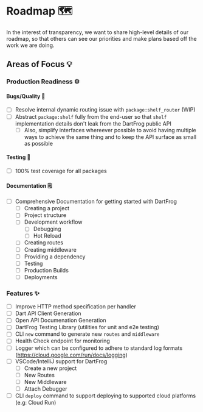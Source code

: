 # Roadmap 🗺️

In the interest of transparency, we want to share high-level details of our roadmap, so that others can see our priorities and make plans based off the work we are doing.

## Areas of Focus 💡

### Production Readiness ⚙️

#### Bugs/Quality 🐛

- [ ] Resolve internal dynamic routing issue with `package:shelf_router` (WIP)
- [ ] Abstract `package:shelf` fully from the end-user so that `shelf` implementation details don't leak from the DartFrog public API
  - [ ] Also, simplify interfaces whereever possible to avoid having multiple ways to achieve the same thing and to keep the API surface as small as possible

#### Testing 🧪

- [ ] 100% test coverage for all packages

#### Documentation 🗒️

- [ ] Comprehensive Documentation for getting started with DartFrog
  - [ ] Creating a project
  - [ ] Project structure
  - [ ] Development workflow
    - [ ] Debugging
    - [ ] Hot Reload
  - [ ] Creating routes
  - [ ] Creating middleware
  - [ ] Providing a dependency
  - [ ] Testing
  - [ ] Production Builds
  - [ ] Deployments

### Features ✨

- [ ] Improve HTTP method specification per handler 
- [ ] Dart API Client Generation
- [ ] Open API Documenation Generation
- [ ] DartFrog Testing Library (utilities for unit and e2e testing)
- [ ] CLI `new` command to generate new `routes` and `middleware`
- [ ] Health Check endpoint for monitoring
- [ ] Logger which can be configured to adhere to standard log formats (https://cloud.google.com/run/docs/logging)
- [ ] VSCode/IntelliJ support for DartFrog
  - [ ] Create a new project
  - [ ] New Routes
  - [ ] New Middleware
  - [ ] Attach Debugger
- [ ] CLI `deploy` command to support deploying to supported cloud platforms (e.g: Cloud Run)